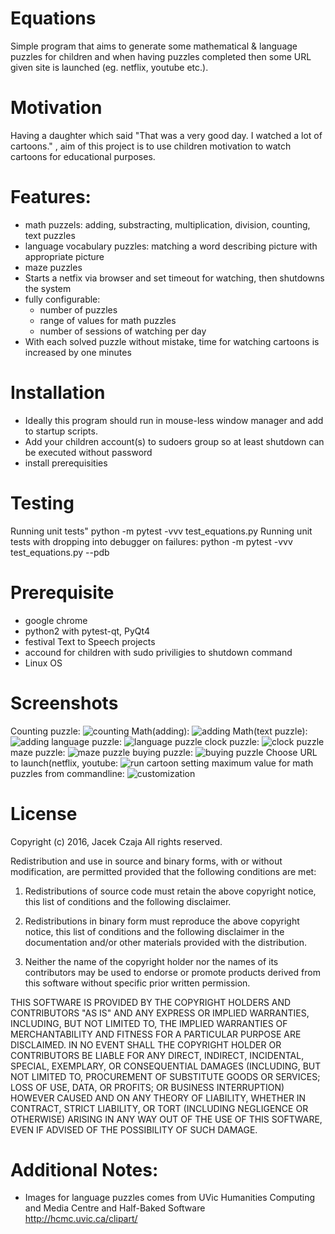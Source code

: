 # Equations 
Simple program that aims to generate some mathematical & language puzzles for children and when having puzzles completed then some URL given site is launched (eg. netflix, youtube etc.). 

# Motivation
Having a daughter which said "That was a very good day. I watched a lot of cartoons." , aim of this  project is to use children motivation to watch cartoons for educational purposes.

# Features:
- math puzzels: adding, substracting, multiplication, division, counting, text puzzles
- language vocabulary puzzles: matching a word describing picture with appropriate picture
- maze puzzles
- Starts a netfix via browser and set timeout for watching, then shutdowns the system
- fully configurable:
  - number of puzzles
  - range of values for math puzzles 
  - number of sessions of watching per day
- With each solved puzzle without mistake, time for watching cartoons is increased by one minutes

# Installation
- Ideally this program should run in mouse-less window manager and add to startup scripts.
- Add your children account(s) to sudoers group so at least shutdown can be executed without password 
- install prerequisities

# Testing
Running unit tests"
  python -m pytest -vvv test_equations.py 
Running unit tests with dropping into debugger on failures:
  python -m pytest -vvv test_equations.py --pdb

# Prerequisite
- google chrome
- python2 with pytest-qt, PyQt4
- festival Text to Speech projects
- accound for children with sudo priviligies to shutdown command
- Linux OS

# Screenshots
Counting puzzle:
![counting](data/screenshots/screen7.png)
Math(adding):
![adding](data/screenshots/screen5.png)
Math(text puzzle):
![adding](data/screenshots/screen11.png)
language puzzle:
![language puzzle](data/screenshots/screen6.png)
clock puzzle:
![clock puzzle](data/screenshots/screen10.png)
maze puzzle:
![maze puzzle](data/screenshots/screen9.png)
buying puzzle:
![buying puzzle](data/screenshots/screen12.png)
Choose URL to launch(netflix, youtube:
![run cartoon](data/screenshots/screen13.png)
setting maximum value for math puzzles from commandline:
![customization](data/screenshots/screen8.png)

# License
Copyright (c) 2016, Jacek Czaja
All rights reserved.

Redistribution and use in source and binary forms, with or without modification, are permitted provided that the following conditions are met:

1. Redistributions of source code must retain the above copyright notice, this list of conditions and the following disclaimer.

2. Redistributions in binary form must reproduce the above copyright notice, this list of conditions and the following disclaimer in the documentation and/or other materials provided with the distribution.

3. Neither the name of the copyright holder nor the names of its contributors may be used to endorse or promote products derived from this software without specific prior written permission.

THIS SOFTWARE IS PROVIDED BY THE COPYRIGHT HOLDERS AND CONTRIBUTORS "AS IS" AND ANY EXPRESS OR IMPLIED WARRANTIES, INCLUDING, BUT NOT LIMITED TO, THE IMPLIED WARRANTIES OF MERCHANTABILITY AND FITNESS FOR A PARTICULAR PURPOSE ARE DISCLAIMED. IN NO EVENT SHALL THE COPYRIGHT HOLDER OR CONTRIBUTORS BE LIABLE FOR ANY DIRECT, INDIRECT, INCIDENTAL, SPECIAL, EXEMPLARY, OR CONSEQUENTIAL DAMAGES (INCLUDING, BUT NOT LIMITED TO, PROCUREMENT OF SUBSTITUTE GOODS OR SERVICES; LOSS OF USE, DATA, OR PROFITS; OR BUSINESS INTERRUPTION) HOWEVER CAUSED AND ON ANY THEORY OF LIABILITY, WHETHER IN CONTRACT, STRICT LIABILITY, OR TORT (INCLUDING NEGLIGENCE OR OTHERWISE) ARISING IN ANY WAY OUT OF THE USE OF THIS SOFTWARE, EVEN IF ADVISED OF THE POSSIBILITY OF SUCH DAMAGE.

# Additional Notes:
- Images for language puzzles comes from  UVic Humanities Computing and Media Centre and Half-Baked Software  
http://hcmc.uvic.ca/clipart/


